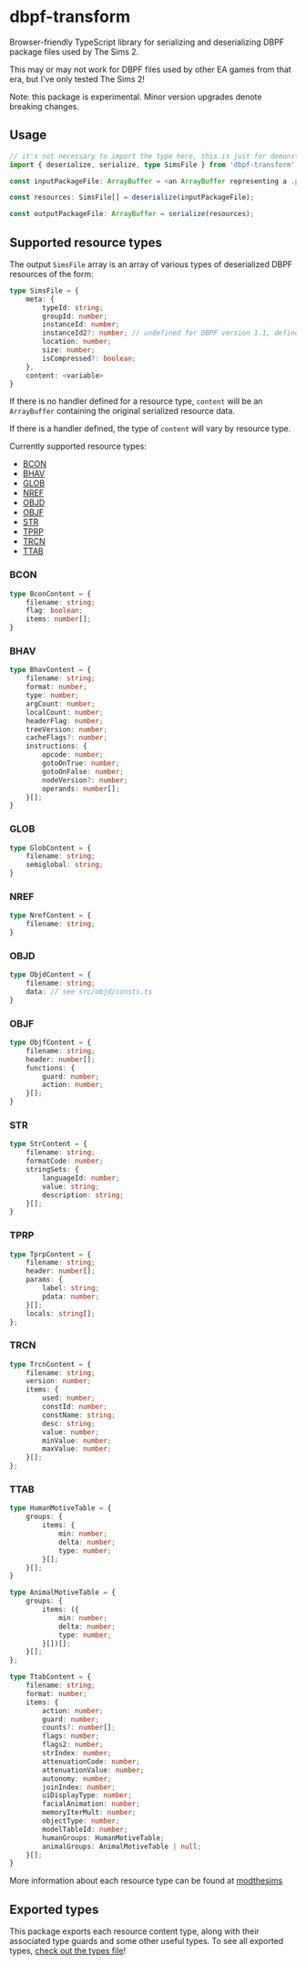 # dbpf-transform

Browser-friendly TypeScript library for serializing and deserializing DBPF package files used by The Sims 2.

This may or may not work for DBPF files used by other EA games from that era, but I've only tested The Sims 2!

Note: this package is experimental. Minor version upgrades denote breaking changes.

## Usage

```ts
// it's not necessary to import the type here, this is just for demonstration
import { deserialize, serialize, type SimsFile } from 'dbpf-transform';

const inputPackageFile: ArrayBuffer = <an ArrayBuffer representing a .package file>;

const resources: SimsFile[] = deserialize(inputPackageFile);

const outputPackageFile: ArrayBuffer = serialize(resources);
```

## Supported resource types

The output `SimsFile` array is an array of various types of deserialized DBPF resources of the form:

```ts
type SimsFile = {
	meta: {
		typeId: string;
		groupId: number;
		instanceId: number;
		instanceId2?: number; // undefined for DBPF version 1.1, defined for DBPF version 1.2
		location: number;
		size: number;
		isCompressed?: boolean;
	},
	content: <variable>
}
```

If there is no handler defined for a resource type, `content` will be an `ArrayBuffer` containing the original serialized resource data.

If there is a handler defined, the type of `content` will vary by resource type.

Currently supported resource types:
- [BCON](#bcon)
- [BHAV](#bhav)
- [GLOB](#glob)
- [NREF](#nref)
- [OBJD](#objd)
- [OBJF](#objf)
- [STR](#str)
- [TPRP](#tprp)
- [TRCN](#trcn)
- [TTAB](#ttab)

### BCON
```ts
type BconContent = {
	filename: string;
	flag: boolean;
	items: number[];
}
```

### BHAV
```ts
type BhavContent = {
	filename: string;
	format: number;
	type: number;
	argCount: number;
	localCount: number;
	headerFlag: number;
	treeVersion: number;
	cacheFlags?: number;
	instructions: {
		opcode: number;
		gotoOnTrue: number;
		gotoOnFalse: number;
		nodeVersion?: number;
		operands: number[];
	}[];
}
```

### GLOB
```ts
type GlobContent = {
	filename: string;
	semiglobal: string;
}
```

### NREF
```ts
type NrefContent = {
	filename: string;
}
```

### OBJD
```ts
type ObjdContent = {
	filename: string;
	data: // see src/objd/consts.ts
}
```

### OBJF
```ts
type ObjfContent = {
	filename: string;
	header: number[];
	functions: {
		guard: number;
		action: number;
	}[];
}
```

### STR
```ts
type StrContent = {
	filename: string;
	formatCode: number;
	stringSets: {
		languageId: number;
		value: string;
		description: string;
	}[];
}
```

### TPRP
```ts
type TprpContent = {
	filename: string;
	header: number[];
	params: {
		label: string;
		pdata: number;
	}[];
	locals: string[];
};
```

### TRCN
```ts
type TrcnContent = {
	filename: string;
	version: number;
	items: {
		used: number;
		constId: number;
		constName: string;
		desc: string;
		value: number;
		minValue: number;
		maxValue: number;
	}[];
};
```

### TTAB
```ts
type HumanMotiveTable = {
	groups: {
		items: {
			min: number;
			delta: number;
			type: number;
		}[];
	}[];
}

type AnimalMotiveTable = {
	groups: {
		items: ({
			min: number;
			delta: number;
			type: number;
		}[])[];
	}[];
};

type TtabContent = {
	filename: string;
	format: number;
	items: {
		action: number;
		guard: number;
		counts?: number[];
		flags: number;
		flags2: number;
		strIndex: number;
		attenuationCode: number;
		attenuationValue: number;
		autonomy: number;
		joinIndex: number;
		uiDisplayType: number;
		facialAnimation: number;
		memoryIterMult: number;
		objectType: number;
		modelTableId: number;
		humanGroups: HumanMotiveTable;
		animalGroups: AnimalMotiveTable | null;
	}[];
}
```

More information about each resource type can be found at [modthesims](https://modthesims.info/wiki.php?title=List_of_Formats_by_Name)

## Exported types

This package exports each resource content type, along with their associated type guards and some other useful types. To see all exported types, [check out the types file](https://github.com/bass-dandy/dbpf-transform/blob/main/src/types.ts)!
